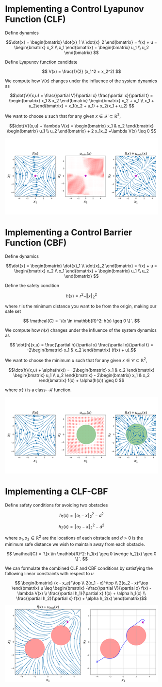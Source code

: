 # Implementing a Control Lyapunov Function (CLF)

Define dynamics

$$\dot{x} = \begin{bmatrix} \dot{x}_1 \\ \dot{x}_2 \end{bmatrix} = f(x) + u =  \begin{bmatrix} x_2 \\ x_1 \end{bmatrix} + \begin{bmatrix} u_1 \\ u_2 \end{bmatrix} $$

Define Lyapunov function candidate

$$ V(x) = \frac{1}{2} (x_1^2 + x_2^2) $$

We compute how $V(x)$ changes under the influence of the system dynamics as

$$\dot{V}(x,u) = \frac{\partial V}{\partial x} \frac{\partial x}{\partial t} = \begin{bmatrix} x_1 & x_2 \end{bmatrix} \begin{bmatrix} x_2 + u_1 \\ x_1 + u_2\end{bmatrix} = x_1(x_2 + u_1) + x_2(x_1 + u_2) $$

We want to choose $u$ such that for any given $x \in \mathcal{X} \subset \mathbb{R}^2$,

$$\dot{V}(x,u) + \lambda V(x) = \begin{bmatrix} x_1 & x_2 \end{bmatrix} \begin{bmatrix} u_1 \\ u_2 \end{bmatrix} + 2 x_1x_2 +\lambda V(x)  \leq 0 $$

![image](CLF_example.png)

# Implementing a Control Barrier Function (CBF)

Define dynamics

$$\dot{x} = \begin{bmatrix} \dot{x}_1 \\ \dot{x}_2 \end{bmatrix} = f(x) + u =  \begin{bmatrix} x_2 \\ x_1 \end{bmatrix} + \begin{bmatrix} u_1 \\ u_2 \end{bmatrix} $$

Define the safety condition

$$ h(x) = r^2 - \Vert x \Vert_2^2 $$

where $r$ is the minimum distance you want to be from the origin, making our safe set

$$ \mathcal{C} = `\{x \in \mathbb{R}^2: h(x) \geq 0 \}`. $$

We compute how $h(x)$ changes under the influence of the system dynamics as

$$ \dot{h}(x,u) = \frac{\partial h}{\partial x} \frac{\partial x}{\partial t} = -2\begin{bmatrix} x_1 & x_2 \end{bmatrix} (f(x) + u).$$

We want to choose the minimum $u$ such that for any given $x \in \mathcal{C} \subset \mathbb{R}^2$,

$$\dot{h}(x,u) + \alpha(h(x)) = -2\begin{bmatrix} x_1 & x_2 \end{bmatrix} \begin{bmatrix} u_1 \\ u_2 \end{bmatrix} - 2\begin{bmatrix} x_1 & x_2 \end{bmatrix} f(x) + \alpha(h(x)) \geq 0 $$

where $\alpha(\cdot)$ is a class- $\mathcal{K}$ function.


![image](CBF_example.png)

# Implementing a CLF-CBF

Define safety conditions for avoiding two obstacles  

$$h_1(x) = \Vert o_1 - x \Vert^2_2 - d^2 $$

$$h_2(x) = \Vert o_2 - x \Vert^2_2 - d^2 $$

where $o_1, o_2 \in \mathbb{R}^2$ are the locations of each obstacle and $d > 0$ is the minimum safe distance we wish to maintain away from each obstacle.

$$ \mathcal{C} = `\{x \in \mathbb{R}^2: h_1(x) \geq 0 \wedge h_2(x) \geq 0 \}`. $$

We can formulate the combined CLF and CBF conditions by satisfying the following linear constraints with respect to $u$

$$ \begin{bmatrix} (x - x_e)^\top \\ 2(o_1 - x)^\top \\ 2(o_2 - x)^\top  \end{bmatrix} u  \leq \begin{bmatrix} -\frac{\partial V}{\partial x} f(x) - \lambda V(x) \\ \frac{\partial h_1}{\partial x} f(x) + \alpha h_1(x) \\ \frac{\partial h_2}{\partial x} f(x) + \alpha h_2(x) \end{bmatrix}$$

![image](CLF_CBF_example.png)